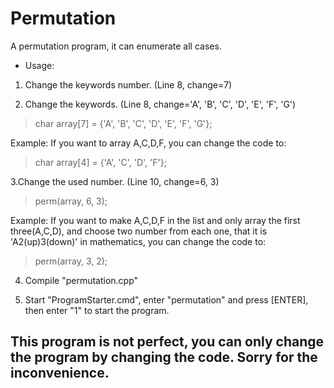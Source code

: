 # Permutation
A permutation program, it can enumerate all cases.

* Usage:

1. Change the keywords number. (Line 8, change=7)

2. Change the keywords. (Line 8, change='A', 'B', 'C', 'D', 'E', 'F', 'G')

> char   array[7] = {'A', 'B', 'C', 'D', 'E', 'F', 'G'};

Example: If you want to array A,C,D,F, you can change the code to:

> char   array[4] = {'A', 'C', 'D', 'F'};

3.Change the used number. (Line 10, change=6, 3)

> perm(array, 6, 3);

Example: If you want to make A,C,D,F in the list and only array the first three(A,C,D), and choose two number from each one, that it is 'A2(up)3(down)' in mathematics, you can change the code to:

> perm(array, 3, 2);

4. Compile "permutation.cpp"

5. Start "ProgramStarter.cmd", enter "permutation" and press [ENTER], then enter "1" to start the program.

## This program is not perfect, you can only change the program by changing the code. Sorry for the inconvenience.
